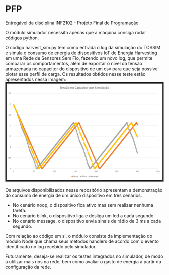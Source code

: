 # PFP
Entregável da disciplina INF2102 - Projeto Final de Programação

O módulo simulador necessita apenas que a máquina consiga rodar códigos python.

O código harvest_sim.py tem como entrada o log da simulação do TOSSIM e simula o consumo de energia de dispositivos IoT de Energia Harvesting em uma Rede de Sensores Sem Fio, fazendo um novo log, que permite comparar os comportamentos, além de exportar o nível da tensão armazenada no capacitor do dispositivo de um csv para que seja possível plotar esse perfil de carga. Os resultados obtidos nesse teste estão apresentados nessa imagem: ![](resultado_pfp.png)

Os arquivos disponibilizados nesse repositório apresentam a demonstração do consumo de energia de um único dispositivo em três cenários.
- No cenário noop, o dispositivo fica ativo mas sem realizar nenhuma tarefa.
- No cenário blink, o dispositivo liga e desliga um led a cada segundo.
- No cenário message, o dispositivo envia sinais de rádio de 3 ms a cada segundo.

Com relação ao código em si, o módulo consiste da implementação do módulo Node que chama seus métodos handlers de acordo com o evento identificado no log recebido pelo simulador.

Futuramente, deseja-se realizar os testes integrados no simulador, de modo a utilizar mais nós na rede, bem como avaliar o gasto de energia a partir da configuração da rede.



